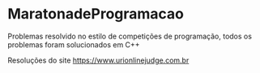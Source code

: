 MaratonadeProgramacao
=====================

Problemas resolvido no estilo de competições de programação, todos os problemas foram solucionados em C++ 

Resoluções  do site  https://www.urionlinejudge.com.br

